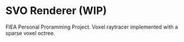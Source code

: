 # SVO Renderer (WIP)
FIEA Personal Proramming Project.
Voxel raytracer implemented with a sparse voxel octree.

